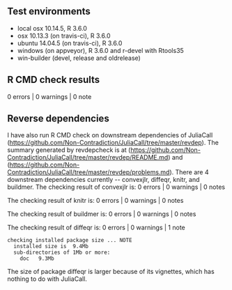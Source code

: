 ## Test environments
* local osx 10.14.5, R 3.6.0
* osx 10.13.3 (on travis-ci), R 3.6.0
* ubuntu 14.04.5 (on travis-ci), R 3.6.0
* windows (on appveyor), R 3.6.0 and r-devel with Rtools35
* win-builder (devel, release and oldrelease)

## R CMD check results

0 errors | 0 warnings | 0 note

## Reverse dependencies
I have also run R CMD check on downstream dependencies of JuliaCall
(https://github.com/Non-Contradiction/JuliaCall/tree/master/revdep).
The summary generated by revdepcheck is at (https://github.com/Non-Contradiction/JuliaCall/tree/master/revdep/README.md)
and (https://github.com/Non-Contradiction/JuliaCall/tree/master/revdep/problems.md).
There are 4 downstream dependencies currently -- convexjlr, diffeqr, knitr, and buildmer.
The checking result of convexjlr is:
0 errors | 0 warnings | 0 notes

The checking result of knitr is:
0 errors | 0 warnings | 0 notes

The checking result of buildmer is:
0 errors | 0 warnings | 0 notes

The checking result of diffeqr is:
0 errors | 0 warnings | 1 note
```
checking installed package size ... NOTE
  installed size is  9.4Mb
  sub-directories of 1Mb or more:
    doc   9.3Mb
```
The size of package diffeqr is larger because of its vignettes,
which has nothing to do with JuliaCall.
